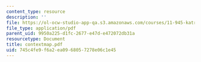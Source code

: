 ```yaml
---
content_type: resource
description: ''
file: https://ol-ocw-studio-app-qa.s3.amazonaws.com/courses/11-945-katrina-practicum-spring-2006/745c4fe9f6a2ea0968057278e06c1e45_contextmap.pdf
file_type: application/pdf
parent_uid: 9950a225-d1fc-2677-e47d-e472072db31a
resourcetype: Document
title: contextmap.pdf
uid: 745c4fe9-f6a2-ea09-6805-7278e06c1e45
---
```

